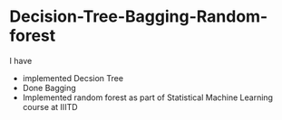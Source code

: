 # Decision-Tree-Bagging-Random-forest
I have
- implemented Decsion Tree
- Done Bagging
- Implemented random forest as part of Statistical Machine Learning course at IIITD 
